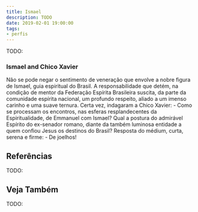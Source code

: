 ```yaml
---
title: Ismael
description: TODO
date: 2019-02-01 19:00:00
tags: 
- perfis
---
```


TODO:

### Ismael and Chico Xavier
Não se pode negar o sentimento de veneração que envolve a nobre figura de Ismael, guia espiritual do Brasil. A responsabilidade que detém, na condição de mentor da Federação Espírita Brasileira suscita, da parte da comunidade espírita nacional, um profundo respeito, aliado a um imenso carinho e uma suave ternura. Certa vez, indagaram a Chico Xavier: - Como se processam os encontros, nas esferas resplandecentes da Espiritualidade, de Emmanuel com Ismael? Qual a postura do admirável Espírito do ex-senador romano, diante da também luminosa entidade a quem confiou Jesus os destinos do Brasil? Resposta do médium, curta, serena e firme: - De joelhos!



## Referências
TODO:

## Veja Também
TODO:


